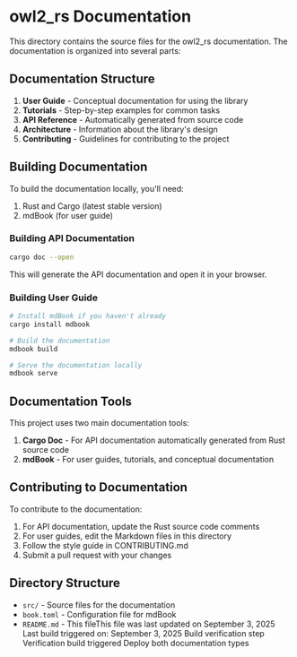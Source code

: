 # owl2_rs Documentation

This directory contains the source files for the owl2_rs documentation. The documentation is organized into several parts:

## Documentation Structure

1. **User Guide** - Conceptual documentation for using the library
2. **Tutorials** - Step-by-step examples for common tasks
3. **API Reference** - Automatically generated from source code
4. **Architecture** - Information about the library's design
5. **Contributing** - Guidelines for contributing to the project

## Building Documentation

To build the documentation locally, you'll need:

1. Rust and Cargo (latest stable version)
2. mdBook (for user guide)

### Building API Documentation

```bash
cargo doc --open
```

This will generate the API documentation and open it in your browser.

### Building User Guide

```bash
# Install mdBook if you haven't already
cargo install mdbook

# Build the documentation
mdbook build

# Serve the documentation locally
mdbook serve
```

## Documentation Tools

This project uses two main documentation tools:

1. **Cargo Doc** - For API documentation automatically generated from Rust source code
2. **mdBook** - For user guides, tutorials, and conceptual documentation

## Contributing to Documentation

To contribute to the documentation:

1. For API documentation, update the Rust source code comments
2. For user guides, edit the Markdown files in this directory
3. Follow the style guide in CONTRIBUTING.md
4. Submit a pull request with your changes

## Directory Structure

- `src/` - Source files for the documentation
- `book.toml` - Configuration file for mdBook
- `README.md` - This fileThis file was last updated on September 3, 2025
Last build triggered on: September 3, 2025
Build verification step
Verification build triggered
Deploy both documentation types

